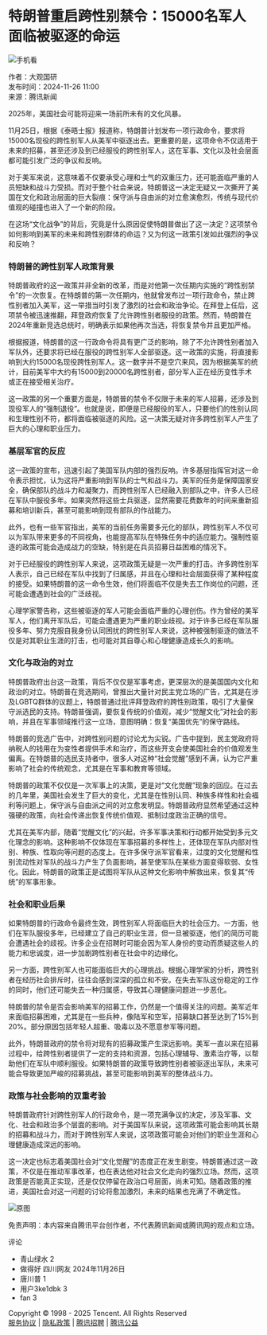 # 特朗普重启跨性别禁令：15000名军人面临被驱逐的命运

![手机看](https://inews.gtimg.com/newsapp_bt/0/0522140926837_6113/0)

作者：大观国研  
发布时间：2024-11-26 11:00  
来源：腾讯新闻  

2025年，美国社会可能将迎来一场前所未有的文化风暴。

11月25日，根据《泰晤士报》报道称，特朗普计划发布一项行政命令，要求将15000名现役的跨性别军人从美军中驱逐出去。更重要的是，这项命令不仅适用于未来的招募，甚至还涉及到已经服役的跨性别军人，这在军事、文化以及社会层面都可能引发广泛的争议和反响。

对于美军来说，这意味着不仅要承受心理和士气的双重压力，还可能面临严重的人员短缺和战斗力受损。而对于整个社会来说，特朗普这一决定无疑又一次撕开了美国在文化和政治层面的巨大裂痕：保守派与自由派的对立愈演愈烈，传统与现代价值观的碰撞也进入了一个新的阶段。

在这场“文化战争”的背后，究竟是什么原因促使特朗普做出了这一决定？这项禁令如何影响到美军的未来和跨性别群体的命运？又为何这一政策引发如此强烈的争议和反响？

### 特朗普的跨性别军人政策背景

特朗普政府的这一政策并非全新的改革，而是对他第一次任期内实施的“跨性别禁令”的一次恢复。在特朗普的第一次任期内，他就曾发布过一项行政命令，禁止跨性别者加入美军，这一举措当时引发了激烈的社会和政治争论。在拜登上任后，这项禁令被迅速推翻，拜登政府恢复了允许跨性别者服役的政策。然而，特朗普在2024年重新竞选总统时，明确表示如果他再次当选，将恢复禁令并且更加严格。

根据报道，特朗普的这一行政命令将具有更广泛的影响，除了不允许跨性别者加入军队外，还要求将已经在服役的跨性别军人全部驱逐。这一政策的实施，将直接影响到大约15000名现役跨性别军人。这一数字并不是空穴来风，因为根据美军的统计，目前美军中大约有15000到20000名跨性别者，部分军人正在经历变性手术或正在接受相关治疗。

这一政策的另一个重要方面是，特朗普的禁令不仅限于未来的军人招募，还涉及到现役军人的“强制退役”。也就是说，即便是已经服役的军人，只要他们的性别认同和生理性别不符，都将面临被驱逐的风险。这一决策无疑对许多跨性别军人产生了巨大的心理和职业压力。

### 基层军官的反应

这一政策的宣布，迅速引起了美国军队内部的强烈反响。许多基层指挥官对这一命令表示担忧，认为这将严重影响到军队的士气和战斗力。美军的任务是保障国家安全，确保部队的战斗力和凝聚力，而跨性别军人已经融入到部队之中，许多人已经在军队中服役多年。如果突然将这些士兵驱逐，显然需要花费数年的时间来重新招募和培训新兵，甚至可能影响到现有部队的作战能力。

此外，也有一些军官指出，美军的当前任务需要多元化的部队，跨性别军人不仅可以为军队带来更多的不同视角，也能提高军队在特殊任务中的适应能力。强制性驱逐的政策可能会造成战力的空缺，特别是在兵员招募日益困难的情况下。

对于已经服役的跨性别军人来说，这项政策无疑是一次严重的打击。许多跨性别军人表示，自己已经在军队中找到了归属感，并且在心理和社会层面获得了某种程度的接受。如果特朗普的这一命令生效，他们将面临不仅是失去工作岗位的问题，还可能会遭遇到社会的广泛歧视。

心理学家警告称，这些被驱逐的军人可能会面临严重的心理创伤。作为曾经的美军军人，他们离开军队后，可能会遭遇更为严重的职业歧视。对于许多已经在军队服役多年、努力克服自我身份认同困扰的跨性别军人来说，这种被强制驱逐的做法不仅是对其职业生涯的打击，也可能对其自尊心和心理健康造成长久的影响。

### 文化与政治的对立

特朗普政府出台这一政策，背后不仅仅是军事考虑，更深层次的是美国国内文化和政治的对立。特朗普在竞选期间，曾推出大量针对民主党立场的广告，尤其是在涉及LGBTQ群体的议题上，特朗普通过批评拜登政府的跨性别政策，吸引了大量保守派选民的支持。特朗普强调，要恢复传统的价值观，减少“觉醒文化”对社会的影响，并且在军事领域推行这一立场，意图明确：恢复“美国优先”的保守路线。

特朗普的竞选广告中，对跨性别问题的讨论尤为尖锐。广告中提到，民主党政府将纳税人的钱用在为变性者提供手术和治疗，而这些开支会使美国社会的价值观发生偏离。在特朗普的选民支持者中，很多人对这种“社会觉醒”感到不满，认为它严重影响了社会的传统观念，尤其是在军事和教育等领域。

特朗普的政策不仅仅是一次军事上的决策，更是对“文化觉醒”现象的回应。在过去的几年里，美国社会发生了巨大的变化，尤其是在性别认同、种族多样性和社会福利等问题上，保守派与自由派之间的对立愈发明显。特朗普政府显然希望通过这种强硬的政策，向社会传递出恢复传统价值观、抵制过度政治正确的信号。

尤其在美军内部，随着“觉醒文化”的兴起，许多军事决策和行动都开始受到多元文化理念的影响。这种影响不仅体现在军事招募的多样性上，还体现在军队内部对性别、种族、性取向等问题的态度上。在许多保守派军官看来，过度的文化觉醒和性别流动性对军队的战斗力产生了负面影响，甚至使军队在某些方面变得软弱、女性化。因此，特朗普的政策正是试图将军队从这种文化影响中解救出来，恢复其“传统”的军事形象。

### 社会和职业后果

如果特朗普的行政命令最终生效，跨性别军人将面临巨大的社会压力。一方面，他们在军队服役多年，已经建立了自己的职业生涯，但一旦被驱逐，他们的简历可能会遭遇社会的歧视。许多企业在招聘时可能会因为军人身份的变动而质疑这些人的能力和忠诚度，进一步加剧跨性别者在社会中的边缘化。

另一方面，跨性别军人也可能面临巨大的心理挑战。根据心理学家的分析，跨性别者在经历社会排斥时，往往会感到深深的孤立和不安。在失去军队这份稳定的工作的同时，他们还可能失去一种归属感，导致其心理健康问题进一步恶化。

特朗普的禁令是否会影响美军的招募工作，仍然是一个值得关注的问题。美军近年来面临招募困难，尤其是在一些兵种，像陆军和空军，招募缺口甚至达到了15%到20%。部分原因包括年轻人超重、吸毒以及不愿意参军等问题。

此外，特朗普政府的禁令将对现有的招募政策产生深远影响。美军一直以来在招募过程中，给跨性别者提供了一定的支持和资源，包括心理辅导、激素治疗等，以帮助他们在军队中顺利服役。如果特朗普的政策导致跨性别者被驱逐出军队，未来可能会导致更加严峻的招募挑战，甚至可能影响到美军的整体战斗力。

### 政策与社会影响的双重考验

特朗普政府针对跨性别军人的行政命令，是一项充满争议的决定，涉及军事、文化、社会和政治多个层面的影响。对于美国军队来说，这项政策可能会影响其长期的招募和战斗力，而对于跨性别军人来说，这项政策可能会对他们的职业生涯和心理健康造成深远的影响。

这一决定也标志着美国社会对“文化觉醒”的态度正在发生剧变。特朗普通过这一政策，不仅是在推动军事改革，也在表达他对社会文化走向的强烈立场。然而，这项政策是否能真正实现，还是仅仅停留在政治口号层面，尚未可知。随着政策的推进，美国社会对这一问题的讨论将愈加激烈，未来的结果也充满了不确定性。

![原图](https://inews.gtimg.com/news_bt/OFcqaEpP_YNem6VNI_bWIyN7ItTMWk91UgpkDyviF6bYkAA/1000)

免责声明：本内容来自腾讯平台创作者，不代表腾讯新闻或腾讯网的观点和立场。

评论  
- 青山绿水 2  
- 做得好 四川网友 2024年11月26日  
- 唐川普 1  
- 用户3ke1dbk 3  
- fan 3  

Copyright © 1998 - 2025 Tencent. All Rights Reserved  
[服务协议](https://new.qq.com/static/contract.shtml) | [隐私政策](https://privacy.qq.com/mb/policy/tencent-privacypolicy) | [腾讯招聘](https://hr.tencent.com/) | [腾讯公益](https://gongyi.qq.com/)